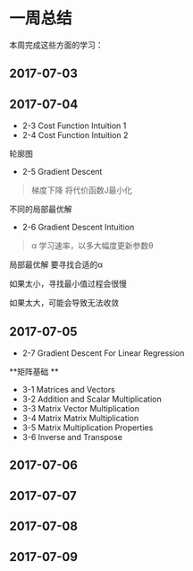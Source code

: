 # 一周总结
本周完成这些方面的学习：

## 2017-07-03
## 2017-07-04
- 2-3 Cost Function Intuition 1
- 2-4 Cost Function Intuition 2

轮廓图
- 2-5 Gradient Descent
> 梯度下降 将代价函数J最小化

不同的局部最优解

- 2-6 Gradient Descent Intuition
> α 学习速率，以多大幅度更新参数θ

局部最优解 
要寻找合适的α

如果太小，寻找最小值过程会很慢

如果太大，可能会导致无法收敛 
## 2017-07-05
- 2-7 Gradient Descent For Linear Regression

**矩阵基础 **
- 3-1 Matrices and Vectors
- 3-2 Addition and Scalar Multiplication
- 3-3 Matrix Vector Multiplication
- 3-4 Matrix Matrix Multiplication
- 3-5 Matrix Multiplication Properties
- 3-6 Inverse and Transpose
## 2017-07-06
## 2017-07-07
## 2017-07-08
## 2017-07-09
